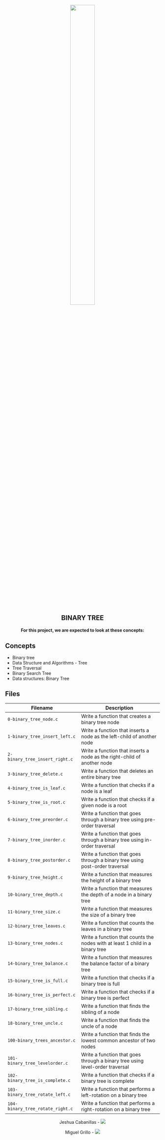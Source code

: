 <h1 align="center">
<br>
    <img src="https://assets.website-files.com/6105315644a26f77912a1ada/610540e8b4cd6969794fe673_Holberton_School_logo-04-04.svg" height="50%" width="40%">
    </h1>
<h2 align="center">
    BINARY TREE
    </h2>
<h4 align="center">
    For this project, we are expected to look at these concepts:
    </h4>

## Concepts

* Binary tree 
* Data Structure and Algorithms - Tree
* Tree Traversal
* Binary Search Tree
* Data structures: Binary Tree

## Files

| Filename | Description |
| -------- | ----------- |
| `0-binary_tree_node.c` | Write a function that creates a binary tree node |
| `1-binary_tree_insert_left.c` | Write a function that inserts a node as the left-child of another node |
| `2-binary_tree_insert_right.c` | Write a function that inserts a node as the right-child of another node|
| `3-binary_tree_delete.c` | Write a function that deletes an entire binary tree |
| `4-binary_tree_is_leaf.c` | Write a function that checks if a node is a leaf |
| `5-binary_tree_is_root.c` | Write a function that checks if a given node is a root |
| `6-binary_tree_preorder.c` | Write a function that goes through a binary tree using pre-order traversal |
| `7-binary_tree_inorder.c` | Write a function that goes through a binary tree using in-order traversal |
| `8-binary_tree_postorder.c` | Write a function that goes through a binary tree using post-order traversal |
| `9-binary_tree_height.c` | Write a function that measures the height of a binary tree |
| `10-binary_tree_depth.c` | Write a function that measures the depth of a node in a binary tree |
| `11-binary_tree_size.c` | Write a function that measures the size of a binary tree |
| `12-binary_tree_leaves.c` | Write a function that counts the leaves in a binary tree |
| `13-binary_tree_nodes.c` | Write a function that counts the nodes with at least 1 child in a binary tree |
| `14-binary_tree_balance.c` | Write a function that measures the balance factor of a binary tree |
| `15-binary_tree_is_full.c` | Write a function that checks if a binary tree is full |
| `16-binary_tree_is_perfect.c` | Write a function that checks if a binary tree is perfect |
| `17-binary_tree_sibling.c` | Write a function that finds the sibling of a node |
| `18-binary_tree_uncle.c` | Write a function that finds the uncle of a node |
| `100-binary_trees_ancestor.c` | Write a function that finds the lowest common ancestor of two nodes |
| `101-binary_tree_levelorder.c` | Write a function that goes through a binary tree using level-order traversal |
| `102-binary_tree_is_complete.c` | Write a function that checks if a binary tree is complete |
| `103-binary_tree_rotate_left.c` | Write a function that performs a left-rotation on a binary tree |
| `104-binary_tree_rotate_right.c` | Write a function that performs a right-rotation on a binary tree |

<p align="center">
Jeshua Cabanillas - 
<a href="https://github.com/josh-94">
<img src="https://img.shields.io/badge/Jeshua-mainPage-blue">
</a>
</p>

<p align="center">
Miguel Grillo -
<a href="https://github.com/Ineffable22">
<img src="https://img.shields.io/badge/Miguel-mainPage-blue">
</a>
</p>
